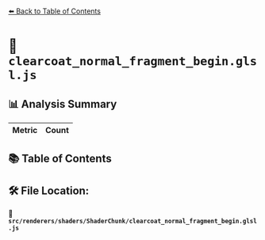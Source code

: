 [⬅️ Back to Table of Contents](../../../../index.md)

# 📄 `clearcoat_normal_fragment_begin.glsl.js`

## 📊 Analysis Summary

| Metric | Count |
|--------|-------|

## 📚 Table of Contents


## 🛠️ File Location:
📂 **`src/renderers/shaders/ShaderChunk/clearcoat_normal_fragment_begin.glsl.js`**